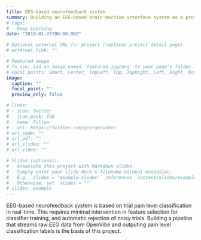 ```yaml
---
title: EEG-based neurofeedback system
summary: Building an EEG-based brain-machine interface system as a prototype device for pain treatment.
# tags:
# - Deep Learning
date: "2019-01-27T00:00:00Z"

# Optional external URL for project (replaces project detail page).
# external_link: ""

# Featured image
# To use, add an image named `featured.jpg/png` to your page's folder.
# Focal points: Smart, Center, TopLeft, Top, TopRight, Left, Right, BottomLeft, Bottom, BottomRight.
image:
  caption: ""
  focal_point: ""
  preview_only: false

# links:    
# - icon: twitter
#   icon_pack: fab
#   name: Follow
#   url: https://twitter.com/georgecushen
# url_code: ""
# url_pdf: ""
# url_slides: ""
# url_video: ""

# Slides (optional).
#   Associate this project with Markdown slides.
#   Simply enter your slide deck's filename without extension.
#   E.g. `slides = "example-slides"` references `content/slides/example-slides.md`.
#   Otherwise, set `slides = ""`.
# slides: example
---
```


EEG-based neurofeedback system is based on trial pain level classification in real-time. This requires minimal intervention in feature selection for classifier training, and automatic rejection of noisy trials. Building a pipeline that streams raw EEG data from OpenVibe and outputing pain level classification labels is the basis of this project.